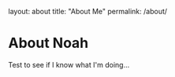 layout: about
title: "About Me"
permalink: /about/

# About Noah
Test to see if I know what I'm doing...

